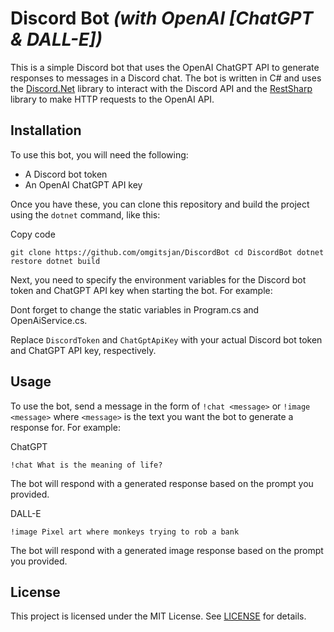 
# Discord Bot *(with OpenAI [ChatGPT & DALL-E])*

This is a simple Discord bot that uses the OpenAI ChatGPT API to generate responses to messages in a Discord chat. The bot is written in C# and uses the [Discord.Net](https://github.com/discord-net/Discord.Net) library to interact with the Discord API and the [RestSharp](https://github.com/restsharp/RestSharp) library to make HTTP requests to the OpenAI API.

## Installation

To use this bot, you will need the following:

-   A Discord bot token
-   An OpenAI ChatGPT API key

Once you have these, you can clone this repository and build the project using the `dotnet` command, like this:

Copy code

`git clone https://github.com/omgitsjan/DiscordBot
cd DiscordBot
dotnet restore
dotnet build` 

Next, you need to specify the environment variables for the Discord bot token and ChatGPT API key when starting the bot. For example:

Dont forget to change the static variables in Program.cs and OpenAiService.cs.

Replace `DiscordToken` and `ChatGptApiKey` with your actual Discord bot token and ChatGPT API key, respectively.

## Usage

To use the bot, send a message in the form of `!chat <message>` or `!image <message>` where `<message>` is the text you want the bot to generate a response for. For example:

ChatGPT

`!chat What is the meaning of life?` 

The bot will respond with a generated response based on the prompt you provided.

DALL-E

`!image Pixel art where monkeys trying to rob a bank`

The bot will respond with a generated image response based on the prompt you provided.

## License

This project is licensed under the MIT License. See [LICENSE](https://github.com/omgitsjan/DiscordBot/blob/main/LICENSE) for details.
